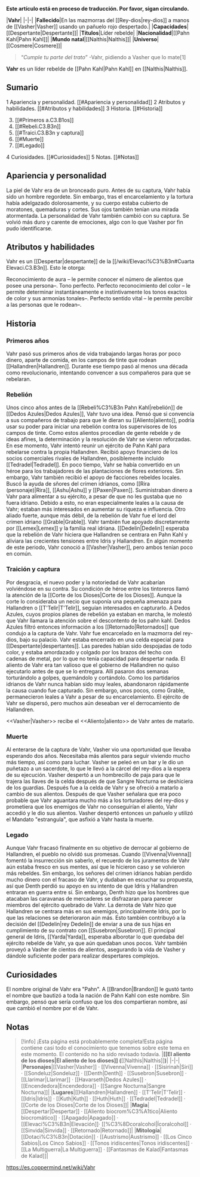 **Este artículo está en proceso de traducción. Por favor, sigan circulando.**


|**Vahr**|
|-|-|
|**Fallecido**|En las mazmorras del [[Rey-dios\|rey-dios]] a manos de [[Vasher\|Vasher]] usando un pañuelo rojo despertado.|
|**Capacidades**|[[Despertante\|Despertante]]|
|**Títulos**|Líder rebelde|
|**Nacionalidad**|[[Pahn Kahl\|Pahn Kahl]]|
|**Mundo natal**|[[Nalthis\|Nalthis]]|
|**Universo**|[[Cosmere\|Cosmere]]|

>“*Cumple tu parte del trato*”
\-Vahr, pidiendo a Vasher que lo mate[1]


**Vahr** es un líder rebelde de [[Pahn Kahl\|Pahn Kahl]] en [[Nalthis\|Nalthis]].

## Sumario

1 Apariencia y personalidad. [[#Apariencia y personalidad]] 
2 Atributos y habilidades. [[#Atributos y habilidades]] 
3 Historia. [[#Historia]] 

3. [[#Primeros a.C3.B1os]] 
3. [[#Rebeli.C3.B3n]] 
3. [[#Traici.C3.B3n y captura]] 
3. [[#Muerte]] 
3. [[#Legado]] 


4 Curiosidades. [[#Curiosidades]] 
5 Notas. [[#Notas]] 


## Apariencia y personalidad
La piel de Vahr era de un bronceado puro. Antes de su captura, Vahr había sido un hombre regordete. Sin embargo, tras el encarcelamiento y la tortura había adelgazado dolorosamente, y su cuerpo estaba cubierto de moratones, quemaduras y cortes. Sus ojos también tenían una mirada atormentada.
La personalidad de Vahr también cambió con su captura. Se volvió más duro y carente de emociones, algo con lo que Vasher por fin pudo identificarse.

## Atributos y habilidades
Vahr es un [[Despertar\|despertante]] de la [[/wiki/Elevaci%C3%B3n#Cuarta Elevaci.C3.B3n]]. Esto le otorga:

Reconocimiento de aura – le permite conocer el número de alientos que posee una persona–.
Tono perfecto.
Perfecto reconocimiento del color – le permite determinar instantáneamente e instintivamente los tonos exactos de color y sus armonías tonales–.
Perfecto sentido vital – le permite percibir a las personas que le rodean–.
## Historia
### Primeros años
Vahr pasó sus primeros años de vida trabajando largas horas por poco dinero, aparte de comida, en los campos de tinte que rodean [[Hallandren\|Hallandren]]. Durante ese tiempo pasó al menos una década como revolucionario, intentando convencer a sus compañeros para que se rebelaran.

### Rebelión
Unos cinco años antes de la [[Rebeli%C3%B3n Pahn Kahl\|rebelión]] de [[Dedos Azules\|Dedos Azules]], Vahr tuvo una idea. Pensó que si convencía a sus compañeros de trabajo para que le dieran su [[Aliento\|aliento]], podría usar su poder para iniciar una rebelión contra los supervisores de los campos de tinte. Como estos alientos procedían de gente rebelde y de ideas afines, la determinación y la resolución de Vahr se vieron reforzadas.
En ese momento, Vahr intentó reunir un ejército de Pahn Kahl para rebelarse contra la propia Hallandren. Recibió apoyo financiero de los socios comerciales rivales de Hallandren, posiblemente incluido [[Tedradel\|Tedradel]]. En poco tiempo, Vahr se había convertido en un héroe para los trabajadores de las plantaciones de flores exteriores.
Sin embargo, Vahr también recibió el apoyo de facciones rebeldes locales. Buscó la ayuda de sñores del crimen idrianos, como [[Rira (personaje)\|Rira]], [[Ashu\|Ashu]] y [[Paxen\|Paxen]]. Suministraban dinero a Vahr para alimentar a su ejército, a pesar de que no les gustaba que no fuera idriano. Debido a esto, no eran especialmente leales a la causa de Vahr; estaban más interesados en aumentar su riqueza e influencia. Otro aliado fuerte, aunque más débil, de la rebelión de Vahr fue el lord del crimen idriano [[Grable\|Grable]].
Vahr también fue apoyado discretamente por [[Lemex\|Lemex]] y la familia real idriana. [[Dedelin\|Dedelin]] esperaba que la rebelión de Vahr hiciera que Hallandren se centrara en Pahn Kahl y aliviara las crecientes tensiones entre Idris y Hallandren. En algún momento de este periodo, Vahr conoció a [[Vasher\|Vasher]], pero ambos tenían poco en común.

### Traición y captura
Por desgracia, el nuevo poder y la notoriedad de Vahr acabarían volviéndose en su contra. Su condición de héroe entre los tintoreros llamó la atención de la [[Corte de los Dioses\|Corte de los Dioses]]. Aunque la corte lo consideraba un necio que suponía una pequeña amenaza para Hallandren o [[T'Telir\|T'Telir]], seguían interesados en capturarlo.
A Dedos Azules, cuyos propios planes de rebelión ya estaban en marcha, le molestó que Vahr llamara la atención sobre el descontento de los pahn kahl. Dedos Azules filtró entonces información a los [[Retornado\|Retornados]] que condujo a la captura de Vahr. Vahr fue encarcelado en la mazmorra del rey-dios, bajo su palacio.
Vahr estaba encerrado en una celda especial para [[Despertante\|despertantes]]. Las paredes habían sido despojadas de todo color, y estaba amordazado y colgado por los brazos del techo con cadenas de metal, por lo que no tenía capacidad para despertar nada. El aliento de Vahr era tan valioso que el gobierno de Hallandren no quiso ejecutarlo antes de que se lo entregara. Allí pasaron dos semanas torturándolo a golpes, quemándolo y cortándolo.
Como los partidarios idrianos de Vahr nunca habían sido muy leales, abandonaron rápidamente la causa cuando fue capturado. Sin embargo, unos pocos, como Grable, permanecieron leales a Vahr a pesar de su encarcelamiento. El ejército de Vahr se dispersó, pero muchos aún deseaban ver el derrocamiento de Hallandren.

  <<Vasher\|Vasher>> recibe el <<Aliento\|aliento>> de Vahr antes de matarlo.
### Muerte
Al enterarse de la captura de Vahr, Vasher vio una oportunidad que llevaba esperando dos años. Necesitaba más alientos para seguir viviendo mucho más tiempo, así como para luchar. Vasher se peleó en un bar y le dio un puñetazo a un sacerdote, lo que le llevó a la cárcel del rey-dios a la espera de su ejecución. Vasher despertó a un hombrecillo de paja para que le trajera las llaves de la celda después de que Sangre Nocturna se deshiciera de los guardias. Después fue a la celda de Vahr y se ofreció a matarlo a cambio de sus alientos. Después de que Vasher señalara que era poco probable que Vahr aguantara mucho más a los torturadores del rey-dios y prometiera que los enemigos de Vahr no conseguirían el aliento, Vahr accedió y le dio sus alientos. Vasher despertó entonces un pañuelo y utilizó el Mandato "estrangula", que asfixió a Vahr hasta la muerte.

### Legado
Aunque Vahr fracasó finalmente en su objetivo de derrocar al gobierno de Hallandren, el pueblo no olvidó sus promesas. Cuando [[Vivenna\|Vivenna]] fomentó la insurrección sin saberlo, el recuerdo de los juramentos de Vahr aún estaba fresco en sus mentes, así que le hicieron caso y se volvieron más rebeldes.
Sin embargo, los señores del crimen idrianos habían perdido mucho dinero con el fracaso de Vahr, y dudaban en escuchar su propuesta, así que Denth perdió su apoyo en su intento de que Idris y Hallandren entraran en guerra entre sí. Sin embargo, Denth hizo que los hombres que atacaban las caravanas de mercaderes se disfrazaran para parecer miembros del ejército quebrado de Vahr.
La derrota de Vahr hizo que Hallandren se centrara más en sus enemigos, principalmente Idris, por lo que las relaciones se deterioraron aún más. Esto también contribuyó a la decisión del [[Dedelin\|rey Dedelin]] de enviar a una de sus hijas en cumplimiento de su contrato con [[Susebron\|Susebron]]. El principal general de Idris, [[Yarda\|Yarda]], esperaba alborotar lo que quedaba del ejército rebelde de Vahr, ya que aún quedaban unos pocos.
Vahr también proveyó a Vasher de cientos de alientos, asegurando la vida de Vasher y dándole suficiente poder para realizar despertares complejos.

## Curiosidades
El nombre original de Vahr era "Pahn". A [[Brandon\|Brandon]] le gustó tanto el nombre que bautizó a toda la nación de Pahn Kahl con este nombre. Sin embargo, pensó que sería confuso que los dos compartieran nombre, así que cambió el nombre por el de Vahr.
## Notas

> [!info] ¡Esta página está probablemente completa!Esta página contiene casi todo el conocimiento que tenemos sobre este tema en este momento.
El contenido no ha sido revisado todavía.
|**[[El aliento de los dioses\|El aliento de los dioses]] (**[[Nalthis\|Nalthis]]**)**|
|-|-|
|**Personajes**|[[Vasher\|Vasher]] · [[Vivenna\|Vivenna]] · [[Sisirinah\|Siri]] · [[Sondeluz\|Sondeluz]] · [[Denth\|Denth]] · [[Susebron\|Susebron]] · [[Llarimar\|Llarimar]] · [[Havarseth\|Dedos Azules]] · [[Encendedora\|Encendedora]] · [[Sangre Nocturna\|Sangre Nocturna]]|
|**Lugares**|[[Hallandren\|Hallandren]] · [[T'Telir\|T'Telir]] · [[Idris\|Idris]] · [[Kuth\|Kuth]] · [[Huth\|Huth]] · [[Tedradel\|Tedradel]] · [[Corte de los Dioses\|Corte de los Dioses]]|
|**Magia**|[[Despertar\|Despertar]] · [[Aliento biocrom%C3%A1tico\|Aliento biocromático]] · [[Apagado\|Apagado]] · [[Elevaci%C3%B3n\|Elevación]]· [[%C3%8Dcoralcohol\|Ícoralcohol]] · [[Sinvida\|Sinvida]] · [[Retornado\|Retornado]]|
|**Mitología**|[[Dotaci%C3%B3n\|Dotación]] · [[Austrismo\|Austrismo]] · [[Los Cinco Sabios\|Los Cinco Sabios]] · [[Tonos iridiscentes\|Tonos iridiscentes]] · [[La Multiguerra\|La Multiguerra]] · [[Fantasmas de Kalad\|Fantasmas de Kalad]]|



https://es.coppermind.net/wiki/Vahr